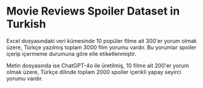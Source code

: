 # Movie Reviews Spoiler Dataset in Turkish
Excel dosyasındaki veri kümesinde 10 popüler filme ait  300'er yorum olmak üzere, Türkçe yazılmış toplam 3000 film yorumu vardır. Bu yorumlar spoiler içerip içermeme durumuna göre elle etiketlenmiştir.

Metin dosyasında ise ChatGPT-4o ile üretilmiş, 10 filme ait 200'er yorum olmak üzere, Türkçe dilinde toplam 2000 spoiler içerikli yapay seyirci yorumu vardır.
